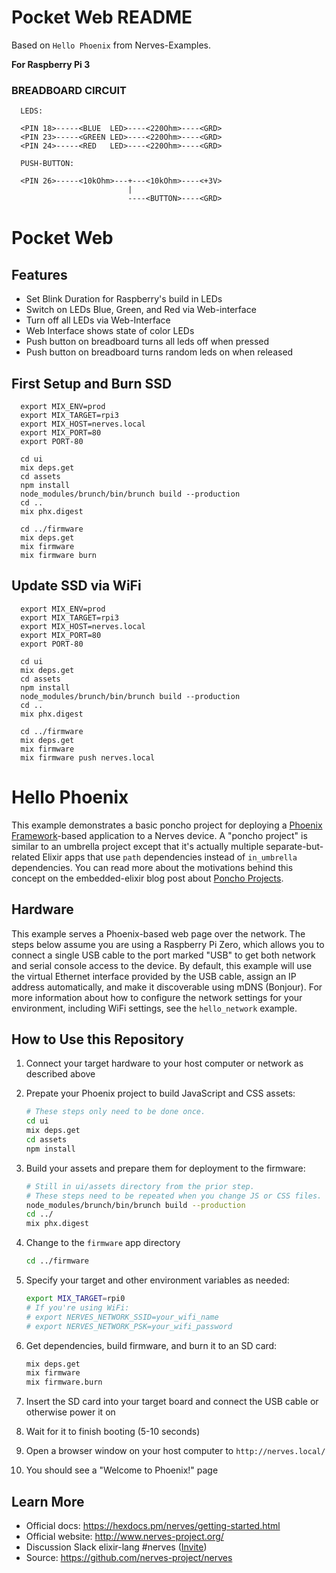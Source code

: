 # Pocket Web README

Based on `Hello Phoenix` from Nerves-Examples.

**For Raspberry Pi 3**

### BREADBOARD CIRCUIT

      LEDS:
      
      <PIN 18>-----<BLUE  LED>----<220Ohm>----<GRD>
      <PIN 23>-----<GREEN LED>----<220Ohm>----<GRD>
      <PIN 24>-----<RED   LED>----<220Ohm>----<GRD>

      PUSH-BUTTON:

      <PIN 26>-----<10kOhm>---+---<10kOhm>----<+3V>
                              |
                              ----<BUTTON>----<GRD>

# Pocket Web

## Features

  - Set Blink Duration for Raspberry's build in LEDs
  - Switch on LEDs Blue, Green, and Red via Web-interface
  - Turn off all LEDs via Web-Interface
  - Web Interface shows state of color LEDs
  - Push button on breadboard turns all leds off when pressed
  - Push button on breadboard turns random leds on when released

## First Setup and Burn SSD

      export MIX_ENV=prod
      export MIX_TARGET=rpi3
      export MIX_HOST=nerves.local
      export MIX_PORT=80
      export PORT-80

      cd ui
      mix deps.get
      cd assets
      npm install
      node_modules/brunch/bin/brunch build --production
      cd ..
      mix phx.digest

      cd ../firmware
      mix deps.get
      mix firmware
      mix firmware burn

## Update SSD via WiFi

      export MIX_ENV=prod
      export MIX_TARGET=rpi3
      export MIX_HOST=nerves.local
      export MIX_PORT=80
      export PORT-80

      cd ui
      mix deps.get
      cd assets
      npm install
      node_modules/brunch/bin/brunch build --production
      cd ..
      mix phx.digest

      cd ../firmware
      mix deps.get
      mix firmware
      mix firmware push nerves.local


# Hello Phoenix

This example demonstrates a basic poncho project for deploying a [Phoenix
Framework]-based application to a Nerves device. A "poncho project" is similar
to an umbrella project except that it's actually multiple separate-but-related
Elixir apps that use `path` dependencies instead of `in_umbrella` dependencies.
You can read more about the motivations behind this concept on the
embedded-elixir blog post about [Poncho Projects].

## Hardware

This example serves a Phoenix-based web page over the network. The steps below
assume you are using a Raspberry Pi Zero, which allows you to connect a single
USB cable to the port marked "USB" to get both network and serial console
access to the device. By default, this example will use the virtual Ethernet
interface provided by the USB cable, assign an IP address automatically, and
make it discoverable using mDNS (Bonjour). For more information about how to
configure the network settings for your environment, including WiFi settings,
see the `hello_network` example.

## How to Use this Repository

1. Connect your target hardware to your host computer or network as described
   above
1. Prepate your Phoenix project to build JavaScript and CSS assets:

    ``` bash
    # These steps only need to be done once.
    cd ui
    mix deps.get
    cd assets
    npm install
    ```

1. Build your assets and prepare them for deployment to the firmware:

    ``` bash
    # Still in ui/assets directory from the prior step.
    # These steps need to be repeated when you change JS or CSS files.
    node_modules/brunch/bin/brunch build --production
    cd ../
    mix phx.digest
    ```

1. Change to the `firmware` app directory

    ``` bash
    cd ../firmware
    ```

1. Specify your target and other environment variables as needed:

    ``` bash
    export MIX_TARGET=rpi0
    # If you're using WiFi:
    # export NERVES_NETWORK_SSID=your_wifi_name
    # export NERVES_NETWORK_PSK=your_wifi_password
    ```

1. Get dependencies, build firmware, and burn it to an SD card:

    ``` bash
    mix deps.get
    mix firmware
    mix firmware.burn
    ```

1. Insert the SD card into your target board and connect the USB cable or otherwise power it on
1. Wait for it to finish booting (5-10 seconds)
1. Open a browser window on your host computer to `http://nerves.local/`
1. You should see a "Welcome to Phoenix!" page

[Phoenix Framework]: http://www.phoenixframework.org/
[Poncho Projects]: http://embedded-elixir.com/post/2017-05-19-poncho-projects/

## Learn More

  * Official docs: https://hexdocs.pm/nerves/getting-started.html
  * Official website: http://www.nerves-project.org/
  * Discussion Slack elixir-lang #nerves ([Invite](https://elixir-slackin.herokuapp.com/))
  * Source: https://github.com/nerves-project/nerves
